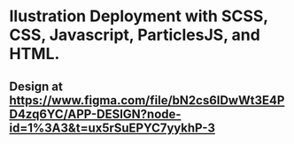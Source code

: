 # Ilustration Deployment with SCSS, CSS, Javascript, ParticlesJS, and HTML.

## Design at https://www.figma.com/file/bN2cs6IDwWt3E4PD4zq6YC/APP-DESIGN?node-id=1%3A3&t=ux5rSuEPYC7yykhP-3

